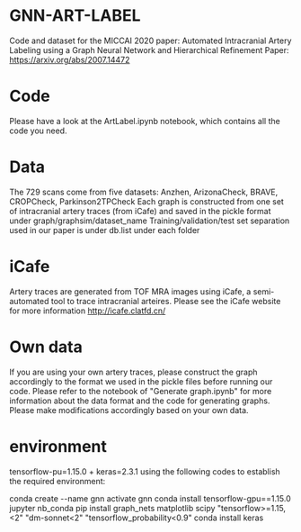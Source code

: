 # GNN-ART-LABEL
Code and dataset for the MICCAI 2020 paper: Automated Intracranial Artery Labeling using a Graph Neural Network and Hierarchical Refinement 
Paper: https://arxiv.org/abs/2007.14472

# Code
Please have a look at the ArtLabel.ipynb notebook, which contains all the code you need.

# Data
The 729 scans come from five datasets: Anzhen, ArizonaCheck, BRAVE, CROPCheck, Parkinson2TPCheck
Each graph is constructed from one set of intracranial artery traces (from iCafe) and saved in the pickle format under graph/graphsim/dataset_name
Training/validation/test set separation used in our paper is under db.list under each folder

# iCafe
Artery traces are generated from TOF MRA images using iCafe, a semi-automated tool to trace intracranial arteires. Please see the iCafe website for more information
http://icafe.clatfd.cn/

# Own data
If you are using your own artery traces, please construct the graph accordingly to the format we used in the pickle files before running our code.
Please refer to the notebook of "Generate graph.ipynb" for more information about the data format and the code for generating graphs. 
Please make modifications accordingly based on your own data. 

# environment
tensorflow-pu=1.15.0 + keras=2.3.1 
using the following codes to establish the required environment:

conda create --name gnn
activate gnn
conda install tensorflow-gpu==1.15.0 jupyter nb_conda
pip install graph_nets matplotlib scipy "tensorflow>=1.15,<2" "dm-sonnet<2" "tensorflow_probability<0.9"
conda install keras

# 
